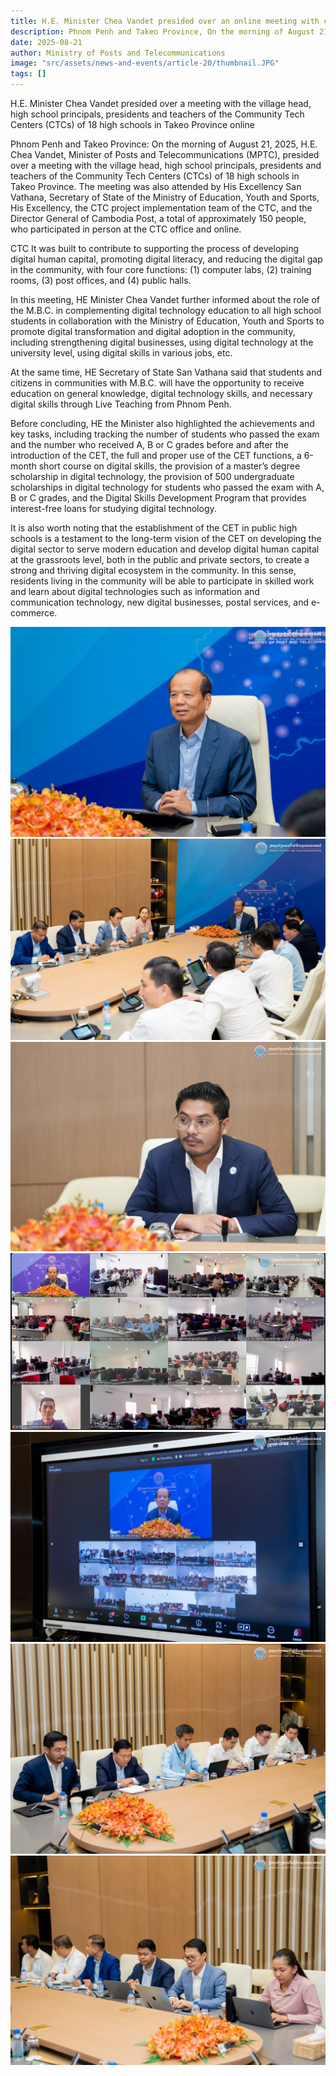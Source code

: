 ```yaml
---
title: H.E. Minister Chea Vandet presided over an online meeting with commune chiefs, high school principals, presidents, and teachers of the Community Technology Centers of all 18 high schools in Takeo province.
description: Phnom Penh and Takeo Province, On the morning of August 21, 2025, H.E. Chea Vandet, Minister of Posts and Telecommunications (MPTC), presided over a online meeting with the village head, high school principals, presidents and teachers of the Community Tech Centers (CTCs) of 18 high schools in Takeo Province. The meeting was also attended by His Excellency San Vathana, Secretary of State of the Ministry of Education, Youth and Sports, His Excellency, the CTC project implementation team of the CTC, and the Director General of Cambodia Post, a total of approximately 150 people, who participated in person at the CTC office and online.
date: 2025-08-21
author: Ministry of Posts and Telecommunications
image: "src/assets/news-and-events/article-20/thumbnail.JPG"
tags: []
---
```

H.E. Minister Chea Vandet presided over a meeting with the village head, high school principals, presidents and teachers of the Community Tech Centers (CTCs) of 18 high schools in Takeo Province online

Phnom Penh and Takeo Province: On the morning of August 21, 2025, H.E. Chea Vandet, Minister of Posts and Telecommunications (MPTC), presided over a meeting with the village head, high school principals, presidents and teachers of the Community Tech Centers (CTCs) of 18 high schools in Takeo Province. The meeting was also attended by His Excellency San Vathana, Secretary of State of the Ministry of Education, Youth and Sports, His Excellency, the CTC project implementation team of the CTC, and the Director General of Cambodia Post, a total of approximately 150 people, who participated in person at the CTC office and online.

CTC It was built to contribute to supporting the process of developing digital human capital, promoting digital literacy, and reducing the digital gap in the community, with four core functions: (1) computer labs, (2) training rooms, (3) post offices, and (4) public halls.

In this meeting, HE Minister Chea Vandet further informed about the role of the M.B.C. in complementing digital technology education to all high school students in collaboration with the Ministry of Education, Youth and Sports to promote digital transformation and digital adoption in the community, including strengthening digital businesses, using digital technology at the university level, using digital skills in various jobs, etc.

At the same time, HE Secretary of State San Vathana said that students and citizens in communities with M.B.C. will have the opportunity to receive education on general knowledge, digital technology skills, and necessary digital skills through Live Teaching from Phnom Penh.

Before concluding, HE the Minister also highlighted the achievements and key tasks, including tracking the number of students who passed the exam and the number who received A, B or C grades before and after the introduction of the CET, the full and proper use of the CET functions, a 6-month short course on digital skills, the provision of a master’s degree scholarship in digital technology, the provision of 500 undergraduate scholarships in digital technology for students who passed the exam with A, B or C grades, and the Digital Skills Development Program that provides interest-free loans for studying digital technology.

It is also worth noting that the establishment of the CET in public high schools is a testament to the long-term vision of the CET on developing the digital sector to serve modern education and develop digital human capital at the grassroots level, both in the public and private sectors, to create a strong and thriving digital ecosystem in the community. In this sense, residents living in the community will be able to participate in skilled work and learn about digital technologies such as information and communication technology, new digital businesses, postal services, and e-commerce.


![photo 1](src/assets/news-and-events/article-20/photo-1.JPG)
![photo 2](src/assets/news-and-events/article-20/photo-2.JPG)
![photo 3](src/assets/news-and-events/article-20/photo-3.JPG)
![photo 4](src/assets/news-and-events/article-20/photo-4.JPG)
![photo 5](src/assets/news-and-events/article-20/photo-5.JPG)
![photo 6](src/assets/news-and-events/article-20/photo-6.JPG)
![photo 7](src/assets/news-and-events/article-20/photo-7.JPG)

